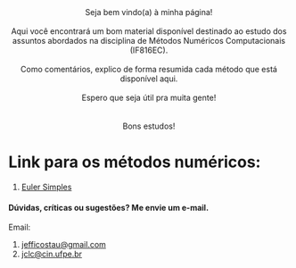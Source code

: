 <center>Seja bem vindo(a) à minha página!
<br><br>Aqui você encontrará um bom material disponível destinado ao estudo dos assuntos abordados na disciplina de Métodos Numéricos Computacionais (IF816EC).
<br><br>Como comentários, explico de forma resumida cada método que está disponível aqui.
<br><br>Espero que seja útil pra muita gente!
<br><br><br>Bons estudos!
</center>

# Link para os métodos numéricos:

1. [Euler Simples](https://github.com/jc-costa/MetodosNumericos/blob/main/eulerSimples.py)

#### Dúvidas, críticas ou sugestões? Me envie um e-mail.
Email: 
1. jefficostau@gmail.com
2. jclc@cin.ufpe.br


